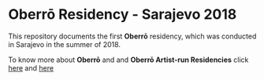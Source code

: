 # Oberrō Residency - Sarajevo 2018

This repository documents the first **Oberrō** residency, which was conducted in Sarajevo in the summer of 2018.

To know more about **Oberrō** and and **Oberrō Artist-run Residencies** click [here](https://oberro.github.io/) and [here](https://oaresidencies.github.io/)
